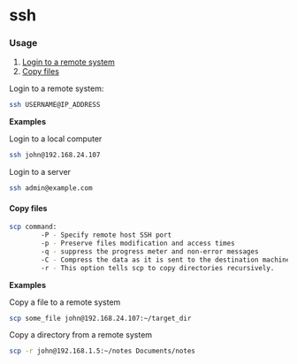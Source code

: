 # ssh

### Usage

1. [Login to a remote system](#login)
2. [Copy files](#copy)

<a id="login"></a>

Login to a remote system:

```sh
ssh USERNAME@IP_ADDRESS
```

**Examples**

Login to a local computer

```sh
ssh john@192.168.24.107
```

Login to a server

```sh
ssh admin@example.com
```

<a name="copy" />

#### Copy files

```sh
scp command:
        -P - Specify remote host SSH port
        -p - Preserve files modification and access times
        -q - suppress the progress meter and non-error messages
        -C - Compress the data as it is sent to the destination machine
        -r - This option tells scp to copy directories recursively.
```

**Examples**

Copy a file to a remote system

```sh
scp some_file john@192.168.24.107:~/target_dir
```

Copy a directory from a remote system

```sh
scp -r john@192.168.1.5:~/notes Documents/notes
```
